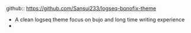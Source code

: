 github:: https://github.com/Sansui233/logseq-bonofix-theme

- A clean logseq theme focus on bujo and long time writing experience
-